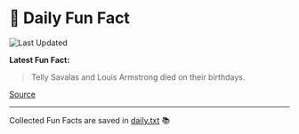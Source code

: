 # 🌟 Daily Fun Fact

![Last Updated](https://img.shields.io/badge/Last_Updated-2025_10_17-blue?style=flat-square)

**Latest Fun Fact:**

> Telly Savalas and Louis Armstrong died on their birthdays.  

[Source](http://www.djtech.net/humor/useless_facts.htm)

---

Collected Fun Facts are saved in [daily.txt](daily.txt) 📚
